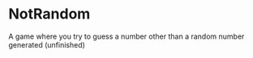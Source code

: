 # NotRandom
A game where you try to guess a number other than a random number generated (unfinished)
